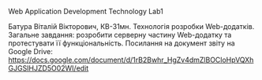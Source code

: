 Web Application Development Technology Lab1

Батура Віталій Вікторович, КВ-31мн. Технологія розробки Web-додатків. Загальне завдання: розробити серверну частину Web-додатку та протестувати її функціональність. Посилання на документ звіту на Google Drive: https://docs.google.com/document/d/1rB2Bwhr_HgZv4dmZlBOCloHpVQXhGJGSIHJZD5O02WI/edit
